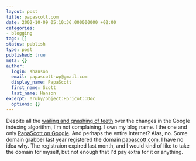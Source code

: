 ```yaml
---
layout: post
title: papascott.com
date: 2002-10-09 05:10:36.000000000 +02:00
categories:
- blogging
tags: []
status: publish
type: post
published: true
meta: {}
author:
  login: shanson
  email: papascott-wp@gmail.com
  display_name: PapaScott
  first_name: Scott
  last_name: Hanson
excerpt: !ruby/object:Hpricot::Doc
  options: {}
---
```

<p>Despite all the <a href="http://diveintomark.org/archives/2002/10/03.html#when_an_engineer_flaps_his_wings">wailing and gnashing of teeth</a> over the changes in the Google indexing algorithm, I'm not complaining. I own my blog name. I the one and only <a href="http://www.google.com/search?hl=en&ie=UTF-8&oe=UTF-8&q=PapaScott">PapaScott on Google</a>. And perhaps the entire Internet? Alas, no. Some domain grabber last year registered the domain <a href="http://whois.userland.com/default$papascott.com">papascott.com</a>.  I have no idea why. The registraion expired last month, and I would kind of like to take the domain for myself, but not enough that I'd pay extra for it or anything.</p>
